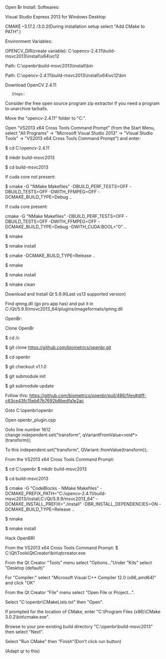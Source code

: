 Open Br Install: 
Softwares: 

Visual Studio Express 2013 for Windows Desktop 

CMAKE –3.17.2 /3.0.2(During installation setup select "Add CMake to PATH".) 

Environment Variables:  

OPENCV_DIR(create variable): C:\opencv-2.4.11\build-msvc2013\install\x64\vc12 

Path: C:\openbr\build-msvc2013\install\bin 

Path: C:\opencv-2.4.11\build-msvc2013\install\x64\vc12\bin 

Download OpenCV 2.4.11 

       Steps:  

Consider the free open source program zip extractor if you need a program to unarchive tarballs. 

Move the "opencv-2.4.11" folder to "C:\". 

Open "VS2013 x64 Cross Tools Command Prompt" (from the Start Menu, select "All Programs" -> "Microsoft Visual Studio 2013" -> "Visual Studio Tools" -> "VS2013 x64 Cross Tools Command Prompt") and enter: 

$ cd C:\opencv-2.4.11  

$ mkdir build-msvc2013  

$ cd build-msvc2013  

If cuda core not present: 

$ cmake -G "NMake Makefiles" -DBUILD_PERF_TESTS=OFF -DBUILD_TESTS=OFF -DWITH_FFMPEG=OFF -DCMAKE_BUILD_TYPE=Debug ..  

If cuda core present: 

cmake -G "NMake Makefiles" -DBUILD_PERF_TESTS=OFF -DBUILD_TESTS=OFF -DWITH_FFMPEG=OFF -DCMAKE_BUILD_TYPE=Debug -DWITH_CUDA:BOOL="0" .. 

$ nmake  

$ nmake install  

$ cmake -DCMAKE_BUILD_TYPE=Release ..  

$ nmake  

$ nmake install  

$ nmake clean 

 

Download and Install Qt 5.9.9(Last vs13 supported version) 

Find qmng.dll (go pro app has) and put it in C:/Qt/5.9.9/msvc2013_64/plugins/imageformats/qmng.dll 

OpenBr: 

Clone OpenBr  

$ cd /c  

$ git clone https://github.com/biometrics/openbr.git  

$ cd openbr  

$ git checkout v1.1.0  

$ git submodule init  

$ git submodule update 

 

Follow this: https://github.com/biometrics/openbr/pull/486/files#diff-c63ce43fc15eb67b7692b8bedfa1e2ac 

Goto C:\openbr\openbr 

Open openbr_plugin.cpp 

Goto line number 1612  
change independent.set("transform", qVariantFromValue<void*>(transform)); 

To this independent.set("transform", QVariant::fromValue(transform)); 

From the VS2013 x64 Cross Tools Command Prompt: 

$ cd C:\openbr $ mkdir build-msvc2013  

$ cd build-msvc2013  

$ cmake -G "CodeBlocks - NMake Makefiles" -DCMAKE_PREFIX_PATH="C:/opencv-2.4.11/build-msvc2013/install;C:/Qt/5.9.9/msvc2013_64" -DCMAKE_INSTALL_PREFIX="./install" -DBR_INSTALL_DEPENDENCIES=ON -DCMAKE_BUILD_TYPE=Release ..  

$ nmake  

$ nmake install 

 

Hack OpenBR! 

From the VS2013 x64 Cross Tools Command Prompt: $ C:\Qt\Tools\QtCreator\bin\qtcreator.exe 

From the Qt Creator "Tools" menu select "Options..."Under "Kits" select "Desktop (default)" 

For "Compiler:" select "Microsoft Visual C++ Compiler 12.0 (x86_amd64)" and click "OK" 

From the Qt Creator "File" menu select "Open File or Project...". 

Select "C:\openbr\CMakeLists.txt" then "Open". 

If prompted for the location of CMake, enter "C:\Program Files (x86)\CMake 3.0.2\bin\cmake.exe". 

Browse to your pre-existing build directory "C:\openbr\build-msvc2013" then select "Next". 

Select "Run CMake" then "Finish"(Don’t click run button) 

(Adapt qr to this) 

 

 

 